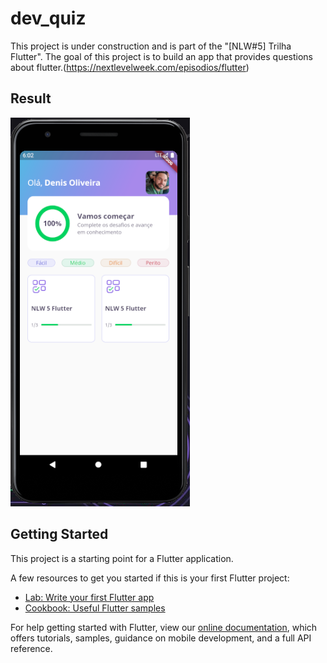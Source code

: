 # dev_quiz

This project is under construction and is part of the "[NLW#5] Trilha Flutter". The goal of this project is to build an app that provides questions about flutter.(https://nextlevelweek.com/episodios/flutter)

## Result

![image](result_app.png)

## Getting Started

This project is a starting point for a Flutter application.

A few resources to get you started if this is your first Flutter project:

- [Lab: Write your first Flutter app](https://flutter.dev/docs/get-started/codelab)
- [Cookbook: Useful Flutter samples](https://flutter.dev/docs/cookbook)

For help getting started with Flutter, view our
[online documentation](https://flutter.dev/docs), which offers tutorials,
samples, guidance on mobile development, and a full API reference.
